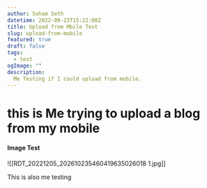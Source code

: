 ```yaml
---
author: Soham Seth
datetime: 2022-09-23T15:22:00Z
title: Upload from Mbile Test
slug: upload-from-mobile
featured: true
draft: false
tags:
  - test
ogImage: ""
description:
  Me Testing if I could upload from mobile.
---
```


# this is Me trying to upload a blog from my mobile


#### Image Test

![[RDT_20221205_202610235460419635026018 1.jpg]]


This is also me testing 
